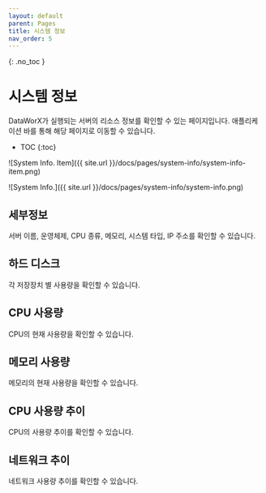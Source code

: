 ```yaml
---
layout: default
parent: Pages
title: 시스템 정보
nav_order: 5
---
```


{: .no_toc }
# 시스템 정보
DataWorX가 실행되는 서버의 리소스 정보를 확인할 수 있는 페이지입니다. 애플리케이션 바를 통해 해당 페이지로 이동할 수 있습니다.

- TOC
{:toc}

![System Info. Item]({{ site.url }}/docs/pages/system-info/system-info-item.png)

![System Info.]({{ site.url }}/docs/pages/system-info/system-info.png)

## 세부정보
서버 이름, 운영체제, CPU 종류, 메모리, 시스템 타입, IP 주소를 확인할 수 있습니다.

## 하드 디스크
각 저장장치 별 사용량을 확인할 수 있습니다.

## CPU 사용량
CPU의 현재 사용량을 확인할 수 있습니다.

## 메모리 사용량
메모리의 현재 사용량을 확인할 수 있습니다.

## CPU 사용량 추이
CPU의 사용량 추이를 확인할 수 있습니다.

## 네트워크 추이
네트워크 사용량 추이를 확인할 수 있습니다.
